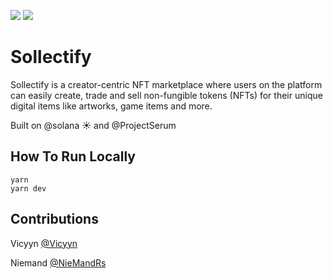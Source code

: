 ![](https://imgur.com/kmuDCNm.jpg)
![](https://imgur.com/qnB8i7X.jpg)

# Sollectify
Sollectify is a creator-centric NFT marketplace where users on the platform can easily create, trade and sell non-fungible tokens (NFTs) for their unique digital items like artworks, game items and more.

Built on @solana ☀️ and @ProjectSerum


## How To Run Locally
```
yarn
yarn dev
```


## Contributions
Vicyyn [@Vicyyn](https://twitter.com/vicyyn)

Niemand [@NieMandRs](https://twitter.com/NieMandRs)

